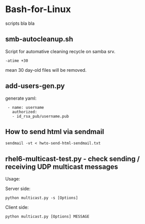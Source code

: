 # Bash-for-Linux
scripts
bla bla

smb-autocleanup.sh
----------------
Script for automative cleaning recycle on samba srv.
```
-atime +30
```
mean 30 day-old files will be removed.


add-users-gen.py
-------------

generate yaml:
```
 - name: username
   authorized:
   - id_rsa_pub/username.pub
```



How to send html via sendmail
----------------

```
sendmail -vt < hwto-send-html-sendmail.txt
```

rhel6-multicast-test.py - check sending / receiving UDP multicast messages
----------------
Usage:

  Server side:
  ```
  python multicast.py -s [Options]
  ```

  Client side:
  ```
  python multicast.py [Options] MESSAGE
  ```
